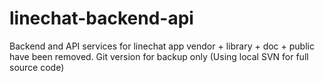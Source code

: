 # linechat-backend-api
Backend and API services for linechat app
vendor + library + doc + public have been removed. Git version for backup only (Using local SVN for full source code)
